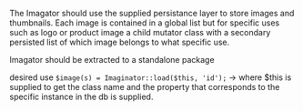 The Imagator should use the supplied persistance layer to store images and thumbnails.
Each image is contained in a global list but for specific uses such as logo or product image a child mutator class with
a secondary persisted list of which image belongs to what specific use.

Imagator should be extracted to a standalone package

desired use `$image(s) = Imaginator::load($this, 'id');` -> where $this is supplied to get the class name and the property
that corresponds to the specific instance in the db is supplied.